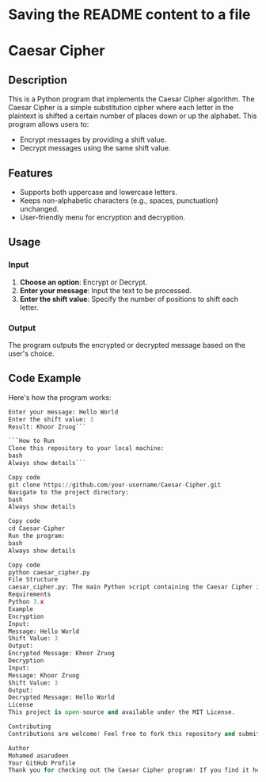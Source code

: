 # Saving the README content to a file

# Caesar Cipher

## Description
This is a Python program that implements the Caesar Cipher algorithm. The Caesar Cipher is a simple substitution cipher where each letter in the plaintext is shifted a certain number of places down or up the alphabet. This program allows users to:

- Encrypt messages by providing a shift value.
- Decrypt messages using the same shift value.

## Features
- Supports both uppercase and lowercase letters.
- Keeps non-alphabetic characters (e.g., spaces, punctuation) unchanged.
- User-friendly menu for encryption and decryption.

## Usage
### Input
1. **Choose an option**: Encrypt or Decrypt.
2. **Enter your message**: Input the text to be processed.
3. **Enter the shift value**: Specify the number of positions to shift each letter.

### Output
The program outputs the encrypted or decrypted message based on the user's choice.

## Code Example
Here's how the program works:
```python
Enter your message: Hello World
Enter the shift value: 3
Result: Khoor Zruog```

```How to Run
Clone this repository to your local machine:
bash
Always show details```

Copy code
git clone https://github.com/your-username/Caesar-Cipher.git
Navigate to the project directory:
bash
Always show details

Copy code
cd Caesar-Cipher
Run the program:
bash
Always show details

Copy code
python caesar_cipher.py
File Structure
caesar_cipher.py: The main Python script containing the Caesar Cipher implementation.
Requirements
Python 3.x
Example
Encryption
Input:
Message: Hello World
Shift Value: 3
Output:
Encrypted Message: Khoor Zruog
Decryption
Input:
Message: Khoor Zruog
Shift Value: 3
Output:
Decrypted Message: Hello World
License
This project is open-source and available under the MIT License.

Contributing
Contributions are welcome! Feel free to fork this repository and submit a pull request.

Author
Mohamed asarudeen
Your GitHub Profile
Thank you for checking out the Caesar Cipher program! If you find it helpful, don't forget to star the repository. 😊 """



